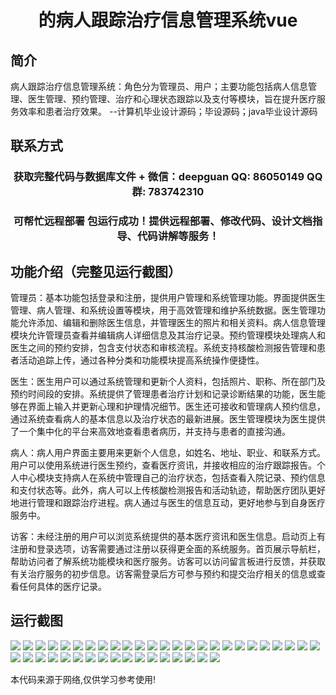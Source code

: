 <p><h1 align="center">的病人跟踪治疗信息管理系统vue</h1></p>

## 简介
病人跟踪治疗信息管理系统：角色分为管理员、用户；主要功能包括病人信息管理、医生管理、预约管理、治疗和心理状态跟踪以及支付等模块，旨在提升医疗服务效率和患者治疗效果。    --计算机毕业设计源码；毕设源码；java毕业设计源码


## 联系方式
<p><h3 align="center">获取完整代码与数据库文件 + 微信：deepguan QQ: 86050149 QQ群: 783742310</h3></p>
<p><h3 align="center">可帮忙远程部署 包运行成功！提供远程部署、修改代码、设计文档指导、代码讲解等服务！</h3></p>

## 功能介绍（完整见运行截图）
管理员：基本功能包括登录和注册，提供用户管理和系统管理功能。界面提供医生管理、病人管理、和系统设置等模块，用于高效管理和维护系统数据。医生管理功能允许添加、编辑和删除医生信息，并管理医生的照片和相关资料。病人信息管理模块允许管理员查看并编辑病人详细信息及其治疗记录。预约管理模块处理病人和医生之间的预约安排，包含支付状态和审核流程。系统支持核酸检测报告管理和患者活动追踪上传，通过各种分类和功能模块提高系统操作便捷性。

医生：医生用户可以通过系统管理和更新个人资料，包括照片、职称、所在部门及预约时间段的安排。系统提供了管理患者治疗计划和记录诊断结果的功能，医生能够在界面上输入并更新心理和护理情况细节。医生还可接收和管理病人预约信息，通过系统查看病人的基本信息以及治疗状态的最新进展。医生管理模块为医生提供了一个集中化的平台来高效地查看患者病历，并支持与患者的直接沟通。

病人：病人用户界面主要用来更新个人信息，如姓名、地址、职业、和联系方式。用户可以使用系统进行医生预约，查看医疗资讯，并接收相应的治疗跟踪报告。个人中心模块支持病人在系统中管理自己的治疗状态，包括查看入院记录、预约信息和支付状态等。此外，病人可以上传核酸检测报告和活动轨迹，帮助医疗团队更好地进行管理和跟踪治疗进程。病人通过与医生的信息互动，更好地参与到自身医疗服务中。

访客：未经注册的用户可以浏览系统提供的基本医疗资讯和医生信息。启动页上有注册和登录选项，访客需要通过注册以获得更全面的系统服务。首页展示导航栏，帮助访问者了解系统功能模块和医疗服务。访客可以访问留言板进行反馈，并获取有关治疗服务的初步信息。访客需登录后方可参与预约和提交治疗相关的信息或查看任何具体的医疗记录。


## 运行截图
![](https://bs-1329754181.cos.ap-shanghai.myqcloud.com/ssm/PatientTrackingTreatmentInformationManagementSystem/img/001.jpg)
![](https://bs-1329754181.cos.ap-shanghai.myqcloud.com/ssm/PatientTrackingTreatmentInformationManagementSystem/img/002.jpg)
![](https://bs-1329754181.cos.ap-shanghai.myqcloud.com/ssm/PatientTrackingTreatmentInformationManagementSystem/img/003.jpg)
![](https://bs-1329754181.cos.ap-shanghai.myqcloud.com/ssm/PatientTrackingTreatmentInformationManagementSystem/img/004.jpg)
![](https://bs-1329754181.cos.ap-shanghai.myqcloud.com/ssm/PatientTrackingTreatmentInformationManagementSystem/img/005.jpg)
![](https://bs-1329754181.cos.ap-shanghai.myqcloud.com/ssm/PatientTrackingTreatmentInformationManagementSystem/img/006.jpg)
![](https://bs-1329754181.cos.ap-shanghai.myqcloud.com/ssm/PatientTrackingTreatmentInformationManagementSystem/img/007.jpg)
![](https://bs-1329754181.cos.ap-shanghai.myqcloud.com/ssm/PatientTrackingTreatmentInformationManagementSystem/img/008.jpg)
![](https://bs-1329754181.cos.ap-shanghai.myqcloud.com/ssm/PatientTrackingTreatmentInformationManagementSystem/img/009.jpg)
![](https://bs-1329754181.cos.ap-shanghai.myqcloud.com/ssm/PatientTrackingTreatmentInformationManagementSystem/img/010.jpg)
![](https://bs-1329754181.cos.ap-shanghai.myqcloud.com/ssm/PatientTrackingTreatmentInformationManagementSystem/img/011.jpg)
![](https://bs-1329754181.cos.ap-shanghai.myqcloud.com/ssm/PatientTrackingTreatmentInformationManagementSystem/img/012.jpg)
![](https://bs-1329754181.cos.ap-shanghai.myqcloud.com/ssm/PatientTrackingTreatmentInformationManagementSystem/img/013.jpg)
![](https://bs-1329754181.cos.ap-shanghai.myqcloud.com/ssm/PatientTrackingTreatmentInformationManagementSystem/img/014.jpg)
![](https://bs-1329754181.cos.ap-shanghai.myqcloud.com/ssm/PatientTrackingTreatmentInformationManagementSystem/img/015.jpg)
![](https://bs-1329754181.cos.ap-shanghai.myqcloud.com/ssm/PatientTrackingTreatmentInformationManagementSystem/img/016.jpg)
![](https://bs-1329754181.cos.ap-shanghai.myqcloud.com/ssm/PatientTrackingTreatmentInformationManagementSystem/img/017.jpg)
![](https://bs-1329754181.cos.ap-shanghai.myqcloud.com/ssm/PatientTrackingTreatmentInformationManagementSystem/img/018.jpg)
![](https://bs-1329754181.cos.ap-shanghai.myqcloud.com/ssm/PatientTrackingTreatmentInformationManagementSystem/img/019.jpg)
![](https://bs-1329754181.cos.ap-shanghai.myqcloud.com/ssm/PatientTrackingTreatmentInformationManagementSystem/img/020.jpg)
![](https://bs-1329754181.cos.ap-shanghai.myqcloud.com/ssm/PatientTrackingTreatmentInformationManagementSystem/img/021.jpg)
![](https://bs-1329754181.cos.ap-shanghai.myqcloud.com/ssm/PatientTrackingTreatmentInformationManagementSystem/img/022.jpg)
![](https://bs-1329754181.cos.ap-shanghai.myqcloud.com/ssm/PatientTrackingTreatmentInformationManagementSystem/img/023.jpg)
![](https://bs-1329754181.cos.ap-shanghai.myqcloud.com/ssm/PatientTrackingTreatmentInformationManagementSystem/img/024.jpg)
![](https://bs-1329754181.cos.ap-shanghai.myqcloud.com/ssm/PatientTrackingTreatmentInformationManagementSystem/img/025.jpg)
![](https://bs-1329754181.cos.ap-shanghai.myqcloud.com/ssm/PatientTrackingTreatmentInformationManagementSystem/img/026.jpg)
![](https://bs-1329754181.cos.ap-shanghai.myqcloud.com/ssm/PatientTrackingTreatmentInformationManagementSystem/img/027.jpg)
![](https://bs-1329754181.cos.ap-shanghai.myqcloud.com/ssm/PatientTrackingTreatmentInformationManagementSystem/img/028.jpg)
![](https://bs-1329754181.cos.ap-shanghai.myqcloud.com/ssm/PatientTrackingTreatmentInformationManagementSystem/img/029.jpg)
![](https://bs-1329754181.cos.ap-shanghai.myqcloud.com/ssm/PatientTrackingTreatmentInformationManagementSystem/img/030.jpg)
![](https://bs-1329754181.cos.ap-shanghai.myqcloud.com/ssm/PatientTrackingTreatmentInformationManagementSystem/img/031.jpg)
![](https://bs-1329754181.cos.ap-shanghai.myqcloud.com/ssm/PatientTrackingTreatmentInformationManagementSystem/img/032.jpg)
![](https://bs-1329754181.cos.ap-shanghai.myqcloud.com/ssm/PatientTrackingTreatmentInformationManagementSystem/img/033.jpg)
![](https://bs-1329754181.cos.ap-shanghai.myqcloud.com/ssm/PatientTrackingTreatmentInformationManagementSystem/img/034.jpg)
![](https://bs-1329754181.cos.ap-shanghai.myqcloud.com/ssm/PatientTrackingTreatmentInformationManagementSystem/img/035.jpg)
![](https://bs-1329754181.cos.ap-shanghai.myqcloud.com/ssm/PatientTrackingTreatmentInformationManagementSystem/img/036.jpg)
![](https://bs-1329754181.cos.ap-shanghai.myqcloud.com/ssm/PatientTrackingTreatmentInformationManagementSystem/img/037.jpg)
![](https://bs-1329754181.cos.ap-shanghai.myqcloud.com/ssm/PatientTrackingTreatmentInformationManagementSystem/img/038.jpg)
![](https://bs-1329754181.cos.ap-shanghai.myqcloud.com/ssm/PatientTrackingTreatmentInformationManagementSystem/img/039.jpg)
![](https://bs-1329754181.cos.ap-shanghai.myqcloud.com/ssm/PatientTrackingTreatmentInformationManagementSystem/img/040.jpg)
![](https://bs-1329754181.cos.ap-shanghai.myqcloud.com/ssm/PatientTrackingTreatmentInformationManagementSystem/img/041.jpg)
![](https://bs-1329754181.cos.ap-shanghai.myqcloud.com/ssm/PatientTrackingTreatmentInformationManagementSystem/img/042.jpg)

<p>本代码来源于网络,仅供学习参考使用!</p>
